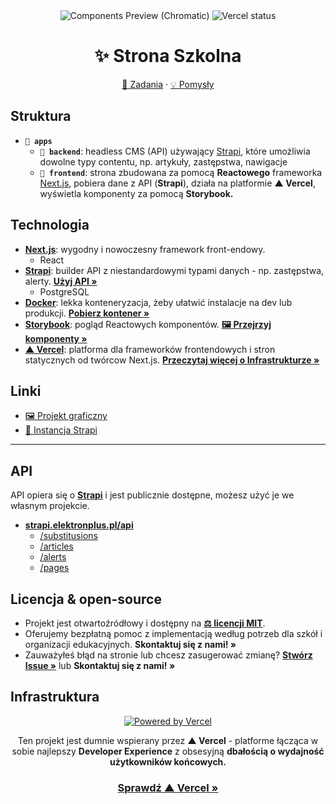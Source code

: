 <div align="center">
     <img alt="Components Preview (Chromatic)" src="https://github.com/ElektronPlus/school-website/actions/workflows/chromatic.yml/badge.svg?branch=main"/>
     <img alt="Vercel status" src="https://img.shields.io/github/deployments/ElektronPlus/school-website/production?label=vercel&logo=vercel&logoColor=white">
 </div>
<h1 align="center">✨ Strona Szkolna</h1>
  <p align="center">
    <a href="https://github.com/ElektronPlus/school-website/projects/1">🎯 Zadania</a> ·
  <a href="https://github.com/ElektronPlus/school-website/projects/2">💡 Pomysły</a>
</p>

## Struktura
- **`📁 apps`**
  - **`📁 backend`**: headless CMS (API) używający [Strapi](https://strapi.com/), które umożliwia dowolne typy contentu, np. artykuły, zastępstwa, nawigacje
  - **`📁 frontend`**: strona zbudowana za pomocą **Reactowego** frameworka [Next.js](https://nextjs.org/), pobiera dane z API (**Strapi**), działa na platformie **▲ Vercel**, wyświetla komponenty za pomocą **Storybook.**

## Technologia
- [**Next.js**](https://nextjs.org/): wygodny i nowoczesny framework front-endowy.
  - React
- [**Strapi**](https://strapi.io/): builder API z niestandardowymi typami danych - np. zastępstwa, alerty. [**Użyj API »**](https://github.com/ElektronPlus/school-website#api)
  - PostgreSQL
- [**Docker**](https://www.docker.com/): lekka konteneryzacja, żeby ułatwić instalacje na dev lub produkcji. [**Pobierz kontener »**]()
- [**Storybook**](https://storybook.js.org/): pogląd Reactowych komponentów. [**🖼 Przejrzyj komponenty »**](https://main--6284fb53d2efc2004a5d01dd.chromatic.com/)
- [**▲ Vercel**](https://vercel.com): platforma dla frameworków frontendowych i stron statycznych od twórcow Next.js. [**Przeczytaj więcej o Infrastrukturze »**](https://github.com/ElektronPlus/school-website#infrastruktura)

## Linki
- [🖼 Projekt graficzny](https://www.figma.com/file/q12uPmoO5j5LdxRQhHIIGe/Elektronik?node-id=0%3A1)
- [📰 Instancja Strapi](https://strapi.elektronplus.pl)

---


## API
API opiera się o [**Strapi**](https://strapi.io/) i jest publicznie dostępne, możesz użyć je we własnym projekcie.
- [**strapi.elektronplus.pl/api**](https://strapi.elektronplus.pl/api)
  - [/substitusions](https://strapi.elektronplus.pl/api/substitusions)
  - [/articles](https://strapi.elektronplus.pl/api/aritcles)
  - [/alerts](https://strapi.elektronplus.pl/api/alerts)
  - [/pages](https://strapi.elektronplus.pl/api/pages)


## Licencja & open-source

- Projekt jest otwartoźródłowy i dostępny na [**⚖ licencji MIT**](https://github.com/ElektronPlus/school-website/blob/main/LICENSE).
- Oferujemy bezpłatną pomoc z implementacją według potrzeb dla szkół i organizacji edukacyjnych. **Skontaktuj się z nami! »**
- Zauważyłeś błąd na stronie lub chcesz zasugerować zmianę? [**Stwórz Issue »**](https://github.com/ElektronPlus/school-website/issues) lub **Skontaktuj się z nami! »**


## Infrastruktura

<div align="center">

<a href="https://vercel.com/?utm_source=ElektronPlus&utm_campaign=oss"><img alt="Powered by Vercel" src="https://user-images.githubusercontent.com/61631665/169044158-83a61052-64a9-443d-8676-bddba0e45c7e.png"></a>
<br>
  

Ten projekt jest dumnie wspierany przez **▲ Vercel** - platforme łącząca w sobie najlepszy **Developer Experience** z obsesyjną **dbałością o wydajność użytkowników końcowych.**
  
  <a href="https://vercel.com/?utm_source=ElektronPlus&utm_campaign=oss"><h3>Sprawdź ▲ Vercel »</h3></a>
  

</div>

<br>
